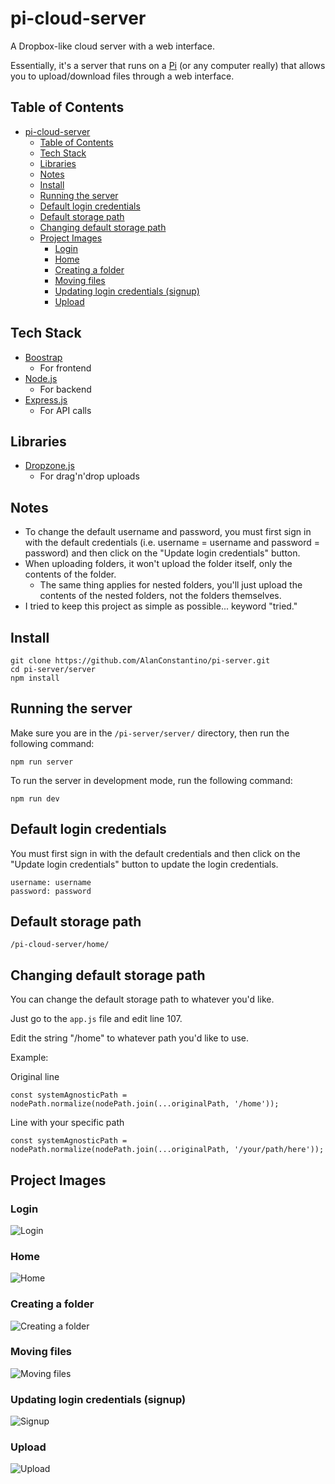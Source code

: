 # pi-cloud-server
A Dropbox-like cloud server with a web interface.

Essentially, it's a server that runs on a [Pi](https://en.wikipedia.org/wiki/Raspberry_Pi) (or any computer really) that allows you to upload/download files through a web interface.

## Table of Contents
- [pi-cloud-server](#pi-cloud-server)
  - [Table of Contents](#table-of-contents)
  - [Tech Stack](#tech-stack)
  - [Libraries](#libraries)
  - [Notes](#notes)
  - [Install](#install)
  - [Running the server](#running-the-server)
  - [Default login credentials](#default-login-credentials)
  - [Default storage path](#default-storage-path)
  - [Changing default storage path](#changing-default-storage-path)
  - [Project Images](#project-images)
    - [Login](#login)
    - [Home](#home)
    - [Creating a folder](#creating-a-folder)
    - [Moving files](#moving-files)
    - [Updating login credentials (signup)](#updating-login-credentials-signup)
    - [Upload](#upload)

## Tech Stack
- [Boostrap](https://getbootstrap.com/)
  - For frontend
- [Node.js](https://nodejs.org/en/)
  - For backend
- [Express.js](https://expressjs.com/)
  - For API calls

## Libraries
- [Dropzone.js](https://www.dropzonejs.com/)
  - For drag'n'drop uploads

## Notes

- To change the default username and password, you must first sign in with the default credentials (i.e. username = username and password = password) and then click on the "Update login credentials" button.
- When uploading folders, it won't upload the folder itself, only the contents of the folder.
  - The same thing applies for nested folders, you'll just upload the contents of the nested folders, not the folders themselves.
- I tried to keep this project as simple as possible... keyword "tried."

## Install
```
git clone https://github.com/AlanConstantino/pi-server.git
cd pi-server/server
npm install
```

## Running the server
Make sure you are in the ```/pi-server/server/``` directory, then run the following command:
```
npm run server
```
To run the server in development mode, run the following command:
```
npm run dev
```

## Default login credentials
You must first sign in with the default credentials and then click on the "Update login credentials" button to update the login credentials.
```
username: username
password: password
```

## Default storage path
```
/pi-cloud-server/home/
```

## Changing default storage path
You can change the default storage path to whatever you'd like.

Just go to the ```app.js``` file and edit line 107.

Edit the string "/home" to whatever path you'd like to use.

Example: 

Original line
```
const systemAgnosticPath = nodePath.normalize(nodePath.join(...originalPath, '/home'));
```

Line with your specific path
```
const systemAgnosticPath = nodePath.normalize(nodePath.join(...originalPath, '/your/path/here'));
```

## Project Images
### Login
![Login](project-images/login.png)

### Home
![Home](project-images/home.png)

### Creating a folder
![Creating a folder](project-images/creating-a-folder.png)

### Moving files
![Moving files](project-images/moving-files.png)

### Updating login credentials (signup)
![Signup](project-images/signup.png)

### Upload
![Upload](project-images/upload.png)